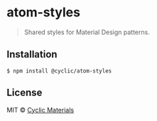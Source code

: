# atom-styles

> Shared styles for Material Design patterns.

## Installation

```shell
$ npm install @cyclic/atom-styles
```

## License

MIT © [Cyclic Materials](http://github.com/CyclicMaterials) 
